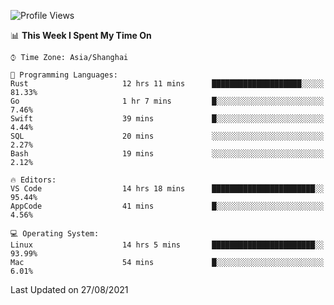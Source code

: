 <!--START_SECTION:waka-->
![Profile Views](http://img.shields.io/badge/Profile%20Views-27-blue)

📊 **This Week I Spent My Time On** 

```text
⌚︎ Time Zone: Asia/Shanghai

💬 Programming Languages: 
Rust                     12 hrs 11 mins      ████████████████████░░░░░   81.33% 
Go                       1 hr 7 mins         █░░░░░░░░░░░░░░░░░░░░░░░░   7.46% 
Swift                    39 mins             █░░░░░░░░░░░░░░░░░░░░░░░░   4.44% 
SQL                      20 mins             ░░░░░░░░░░░░░░░░░░░░░░░░░   2.27% 
Bash                     19 mins             ░░░░░░░░░░░░░░░░░░░░░░░░░   2.12%

🔥 Editors: 
VS Code                  14 hrs 18 mins      ███████████████████████░░   95.44% 
AppCode                  41 mins             █░░░░░░░░░░░░░░░░░░░░░░░░   4.56%

💻 Operating System: 
Linux                    14 hrs 5 mins       ███████████████████████░░   93.99% 
Mac                      54 mins             █░░░░░░░░░░░░░░░░░░░░░░░░   6.01%

```


 Last Updated on 27/08/2021
<!--END_SECTION:waka-->
